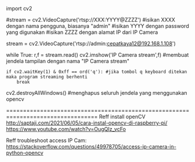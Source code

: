 import cv2

#stream = cv2.VideoCapture('rtsp://XXX:YYYY@ZZZZ')
#isikan XXXX dengan nama pengguna, biasanya "admin"
#isikan YYYY dengan password yang digunakan
#isikan ZZZZ dengan alamat IP dari IP Camera

stream = cv2.VideoCapture('rtsp://admin:cepatkaya12@192.168.1.108')

while True:
	r,f = stream.read()
	cv2.imshow('IP Camera stream',f) #membuat jendela tampilan dengan nama "IP Camera stream"
	
	if cv2.waitKey(1) & 0xff == ord('q'): #jika tombol q keyboard ditekan maka program streaming berhenti
		break

cv2.destroyAllWindows() #menghapus seluruh jendela yang menggunakan opencv



=================================================================================
Reff install openCV
http://saptaji.com/2021/06/05/cara-instal-opencv-di-raspberry-pi/
https://www.youtube.com/watch?v=OugQIz_vcFo

Reff troubleshoot access IP Cam:
https://stackoverflow.com/questions/49978705/access-ip-camera-in-python-opencv